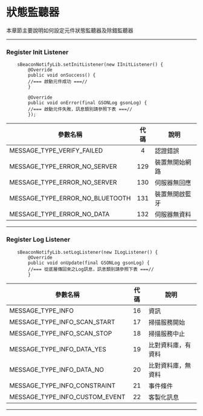 
狀態監聽器
======
本章節主要說明如何設定元件狀態監聽器及除錯監聽器

***

### Register Init Listener

```
    sBeaconNotifyLib.setInitListener(new IInitListener() {
        @Override
        public void onSuccess() {
        //=== 啟動元件成功 ===//
        }

        @Override
        public void onError(final GSONLog gsonLog) {
		//=== 啟動元件失敗，訊息類別請參照下表 ===//
        });
```

| 參數名稱                            |  代碼  | 說明      |
| ------------------------------- | :--: | ------- |
| MESSAGE_TYPE_VERIFY_FAILED      |  4   | 認證錯誤    |
| MESSAGE_TYPE_ERROR_NO_SERVER    | 129  | 裝置無開始網路 |
| MESSAGE_TYPE_ERROR_NO_SERVER    | 130  | 伺服器無回應  |
| MESSAGE_TYPE_ERROR_NO_BLUETOOTH | 131  | 裝置無開啟藍牙 |
| MESSAGE_TYPE_ERROR_NO_DATA      | 132  | 伺服器無資料  |
***



### Register Log Listener

```
    sBeaconNotifyLib.setLogListener(new ILogListener() {
        @Override
        public void onUpdate(final GSONLog gsonLog) {
        //=== 從底層傳回來之Log訊息，訊息類別請參照下表 ===//
        }
```

| 參數名稱                           |  代碼  | 說明        |
| ------------------------------ | :--: | --------- |
| MESSAGE_TYPE_INFO              |  16  | 資訊        |
| MESSAGE_TYPE_INFO_SCAN_START   |  17  | 掃描服務開始    |
| MESSAGE_TYPE_INFO_SCAN_STOP    |  18  | 掃描服務中止    |
| MESSAGE_TYPE_INFO_DATA_YES     |  19  | 比對資料庫，有資料 |
| MESSAGE_TYPE_INFO_DATA_NO      |  20  | 比對資料庫，無資料 |
| MESSAGE_TYPE_INFO_CONSTRAINT   |  21  | 事件條件      |
| MESSAGE_TYPE_INFO_CUSTOM_EVENT |  22  | 客製化訊息     |
***
